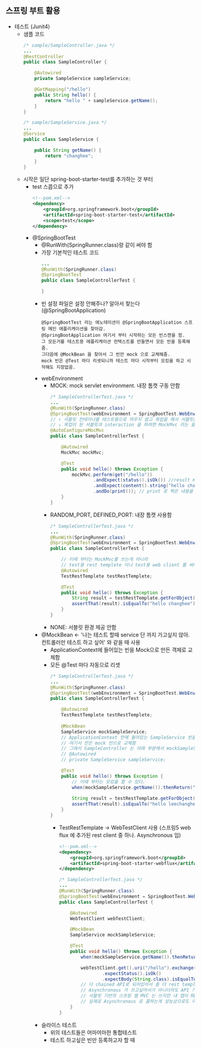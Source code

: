 ## **스프링 부트 활용**
  * 테스트 (Junit4)
    * 샘플 코드
      ```java
      /* sample/SampleController.java */
      ...
      @RestController
      public class SampleController {

          @Autowired
          private SampleService sampleService;

          @GetMapping("/hello")
          public String hello() {
              return "hello " + sampleService.getName();
          }
      }
      ```
      ```java
      /* sample/SampleService.java */
      ...
      @Service
      public class SampleService {

          public String getName() {
              return "changhee";
          }
      }
      ```
    * 시작은 일단 spring-boot-starter-test를 추가하는 것 부터
      * test 스콥으로 추가
        ```xml
        <!--pom.xml-->
        <dependency>
            <groupId>org.springframework.boot</groupId>
            <artifactId>spring-boot-starter-test</artifactId>
            <scope>test</scope>
        </dependency>
        ```
      * @SpringBootTest
        * @RunWith(SpringRunner.class)랑 같이 써야 함
        * 가장 기본적인 테스트 코드
          ```java
          ...
          @RunWith(SpringRunner.class)
          @SpringBootTest
          public class SampleControllerTest {
          
          }
          ```
        * 빈 설정 파일은 설정 안해주나? 알아서 찾는다 (@SpringBootApplication)
          ```
          @SpringBootTest 라는 애노테이션이 @SpringBootApplication 스프링 메인 애플리케이션을 찾아감.
          @SpringBootApplication 여기서 부터 시작하는 모든 빈스캔을 함.
          그 모든거를 테스트용 애플리케이션 컨텍스트를 만들면서 모든 빈을 등록해줌.
          그다음에 @MockBean 을 찾아서 그 빈만 mock 으로 교체해줌.
          mock 빈은 @Test 마다 리셋되니까 테스트 마다 시작부터 모킹을 하고 시작해도 지장없음.
          ```
        * webEnvironment
          * MOCK: mock servlet environment. 내장 톰캣 구동 안함
            ```java
            /* SampleControllerTest.java */
            ...
            @RunWith(SpringRunner.class)
            @SpringBootTest(webEnvironment = SpringBootTest.WebEnvironment.MOCK)
            // ↑ 서블릿 컨테이너를 테스트용으로 띄우지 않고 목업을 해서 서블릿을 모킹한게뜬다.
            // ↓ 목업이 된 서블릿과 interaction 을 하려면 MockMvc 라는 클라이언트를 꼭 사용해야 한다.
            @AutoConfigureMocMvc
            public class SampleControllerTest {

                @Autowired
                MockMvc mockMvc;

                @Test
                public void hello() throws Exception {
                    mockMvc.perform(get("/hello"))
                            .andExpect(status().isOk()) //result matcher 에 있는걸 가져와야함
                            .andExpect(content().string("hello changhee"))
                            .andDo(print()); // print 로 찍은 내용을 다 assertion 할 수 있다
                }
            }
            ```
          * RANDOM_PORT, DEFINED_PORT: 내장 톰캣 사용함
            ```java
            /* SampleControllerTest.java */
            ...
            @RunWith(SpringRunner.class)
            @SpringBootTest(webEnvironment = SpringBootTest.WebEnvironment.RANDOM_PORT) // ← 실제로 톰캣이 뜬다
            public class SampleControllerTest {

                // 이때 부터는 MockMvc를 쓰는게 아니라
                // test용 rest templete 이나 test용 web client 를 써야함
                @Autowired
                TestRestTemplete testRestTemplete;

                @Test
                public void hello() throws Exception {
                    String result = testRestTemplate.getForObject("/hello", String.class); // ← 내장 톰캣 서버에 실제로 요청을 보냄
                    assertThat(result).isEqualTo("hello changhee");
                }
            }
            ```
          * NONE: 서블릿 환경 제공 안함
        * @MockBean ← '나는 테스트 할때 service 단 까지 가고싶지 않아. 컨트롤러만 테스트 하고 싶어' 와 같을 때 사용
          * ApplicationContext에 들어있는 빈을 Mock으로 만든 객체로 교체함
          * 모든 @Test 마다 자동으로 리셋
            ```java
            /* SampleControllerTest.java */
            ...
            @RunWith(SpringRunner.class)
            @SpringBootTest(webEnvironment = SpringBootTest.WebEnvironment.RANDOM_PORT)
            public class SampleControllerTest {

                @Autowired
                TestRestTemplete testRestTemplete;
                
                @MockBean
                SampleService mockSampleService;
                // ApplicationContext 안에 들어있는 SampleService 빈을
                // 여기서 만든 mock 빈으로 교체함
                // 그래서 SampleController 는 아래 부분에서 mockSampleService를 쓰게됨. 원본이 아니라.
                // @Autowired 
                // private SampleService sampleService;

                @Test
                public void hello() throws Exception {
                    // 이때 부터는 모킹을 할 수 있다.
                    when(mockSampleService.getName()).thenReturn("leechangheelee");
                
                    String result = testRestTemplate.getForObject("/hello", String.class);
                    assertThat(result).isEqualTo("hello leechangheelee");
                }
            }
            ```
            * TestRestTemplate → WebTestClient 사용 (스프링5 web flux 에 추가된 rest client 중 하나. Asynchronous 임)
              ```xml
              <!--pom.xml-->
              <dependency>
                  <groupId>org.springframework.boot</groupId>
                  <artifactId>spring-boot-starter-webflux</artifactId>
              </dependency>
              ```
              ```java
              /* SampleControllerTest.java */
              ...
              @RunWith(SpringRunner.class)
              @SpringBootTest(webEnvironment = SpringBootTest.WebEnvironment.RANDOM_PORT)
              public class SampleControllerTest {

                  @Autowired
                  WebTestClient webTestClient;

                  @MockBean
                  SampleService mockSampleService;

                  @Test
                  public void hello() throws Exception {
                      when(mockSampleService.getName()).thenReturn("leechangheelee");

                      webTestClient.get().uri("/hello").exchange()
                              .expectStatus().isOk()
                              .expectBody(String.class).isEqualTo("hello leechangheelee");
                      // 다 chained API로 되어있어서 좀 더 rest template, mockMvc 보다 코딩하기가 편리함
                      // Asynchronous 가 쓰고싶어서가 아니더라도 API 가 편리해서 사용할 것 같다. (백기선 님)
                      // 서블릿 기반의 스프링 웹 MVC 는 쓰지만 내 앱이 REST Call 할게 많다 하면
                      // 실제로 Asynchronous 로 콜하는게 성능상으로도 이득이 많으니 web client 는 익숙해지면 좋을 것.
                  }
              }
              ```
        * 슬라이스 테스트
          * 위의 테스트들은 어마어마한 통합테스트
          * 테스트 하고싶은 빈만 등록하고자 할 때
